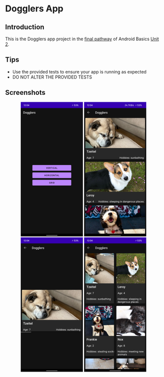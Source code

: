 Dogglers App
==================================

Introduction
------------

This is the Dogglers app project in the [final pathway](https://developer.android.com/courses/pathways/android-basics-kotlin-unit-2-pathway-3) of Android Basics [Unit 2](https://developer.android.com/courses/android-basics-kotlin/unit-2). 

Tips
----

- Use the provided tests to ensure your app is running as expected
- DO NOT ALTER THE PROVIDED TESTS

Screenshots
------------------
<p align="center">
<img width="200" height="433" src="https://raw.githubusercontent.com/HemantSachdeva/Dogglers/kt/output/DogglersMain.png" alt="Dogglers Main Landing View"> <img width="200" height="433" src="https://raw.githubusercontent.com/HemantSachdeva/Dogglers/kt/output/DogglersVertical.png" alt="Dogglers Vertical List View">
<br>
<img width="200" height="433" src="https://raw.githubusercontent.com/HemantSachdeva/Dogglers/kt/output/DogglersHorizontal.png" alt="Dogglers Horizontal View"> <img width="200" height="433" src="https://raw.githubusercontent.com/HemantSachdeva/Dogglers/kt/output/DogglersGrid.png" alt="Dogglers Grid View">
</p>
